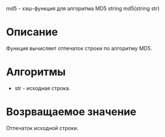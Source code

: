 md5 - хэш-функция для алгоритма MD5
    string md5(string str)

Описание
========

Функция вычисляет отпечаток строки по алгоритму MD5.

Алгоритмы
=========

* str - исходная строка.

Возрващаемое значение
=====================

Отпечаток исходной строки.

